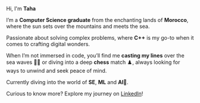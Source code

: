 Hi, I'm **Taha**

I’m a **Computer Science graduate** from the enchanting lands of **Morocco**, where the sun sets over the mountains and meets the sea.

Passionate about solving complex problems, where **C++** is my go-to when it comes to crafting digital wonders.

When I’m not immersed in code, you’ll find me **casting my lines** over the sea waves 🎣🌊 or diving into a deep **chess** match ♟️, always looking for ways to unwind and seek peace of mind.

Currently diving into the world of **SE**, **ML** and **AI**🤖.

Curious to know more? Explore my journey on [LinkedIn](https://www.linkedin.com/in/taha-boussaden/)!
